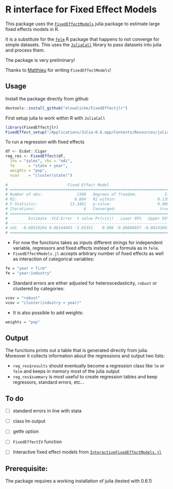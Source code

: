 
# R interface for Fixed Effect Models

This package uses the [`FixedEffectModels`](https://github.com/matthieugomez/FixedEffectModels.jl) julia package to estimate large fixed effects models in R.

It is a substitute for the [`felm`](https://cran.r-project.org/web/packages/lfe/index.html) R package that happens to not converge for simple datasets.
This uses the [`JuliaCall`](https://github.com/Non-Contradiction/JuliaCall) library to pass datasets into julia and process them.

The package is very preliminary!

Thanks to [Matthieu](https://github.com/matthieugomez) for writing `FixedEffectModels`!

## Usage

Install the package directly from github
```r
devtools::install_github("eloualiche/FixedEffectjlr")
```

First setup julia to work within R with `JuliaCall`

```r
library(FixedEffectjlr)
FixedEffect_setup("/Applications/Julia-0.6.app/Contents/Resources/julia/bin/")
```

To run a regression with fixed effects
```r
df <- Ecdat::Cigar
reg_res <- FixedEffect(df,
  lhs = "sales", rhs = "ndi",
  fe      = "state + year",
  weights = "pop",
  vcov    = "cluster(state)")
  
#                          Fixed Effect Model
# =====================================================================
# Number of obs:               1380   Degrees of freedom:            31
# R2:                         0.804   R2 within:                  0.139
# F-Statistic:              13.3481   p-value:                    0.000
# Iterations:                     6   Converged:                   true
# =====================================================================
#         Estimate  Std.Error  t value Pr(>|t|)   Lower 95%   Upper 95%
# ---------------------------------------------------------------------
# ndi  -0.00526264 0.00144043 -3.65351    0.000 -0.00808837 -0.00243691
# =====================================================================  
```
  
+ For now the functions takes as inputs different strings for independent variable, regressors and fixed effects instead of a formula as in `felm`.
+ `FixedEffectModels.jl` accepts arbitrary number of fixed effects as well as interaction of categorical variables:

```r
fe = "year + firm"
fe = "year:industry"
```

+ Standard errors are either adjusted for heteroscedasticity, `robust` or clustered by categories:
```r
vcov = "robust"
vcov = "cluster(industry + year)"
```

+ It is also possible to add weights:
```r
weights = "pop"
```

## Output

The functions prints out a table that is generated directly from julia. Moreover it collects information about the regressions and output two lists:
  
  * `reg_res$results` should eventually become a regression class like `lm` or `felm` and keeps in memory most of the julia output
  * `reg_res$summary` is most useful to create regression tables and keep regressors, standard errors, etc...
  

## To do

- [ ] standard errors in line with stata
- [ ] class lm output
- [ ] getfe option
- [ ] `FixedEffectIV` function
- [ ] Interactive fixed effect models from [`InteractiveFixedEffectModels.jl`](https://github.com/matthieugomez/InteractiveFixedEffectModels.jl)
 

## Prerequisite:

The package requires a working installation of julia (tested with 0.6.1)

